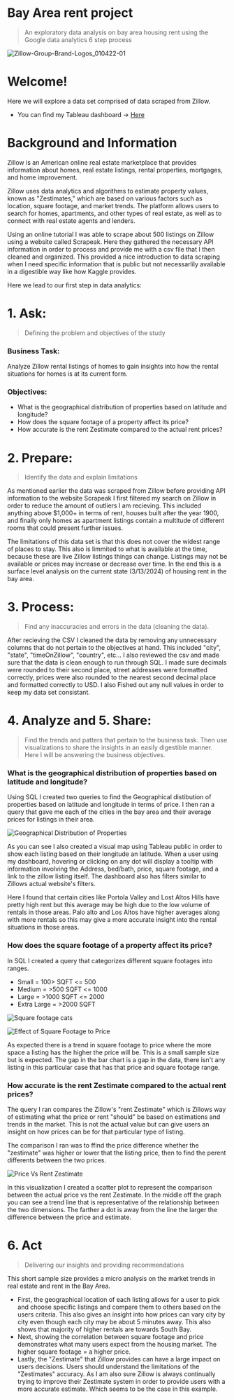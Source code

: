 # Bay Area rent project
> An exploratory data analysis on bay area housing rent using the Google data analytics 6 step process

 ![Zillow-Group-Brand-Logos_010422-01](https://github.com/StephDacu/Bay-rent/assets/161432984/4fa3bc51-ed35-4c7c-bf0d-ff6209807f2f)

# Welcome!
Here we will explore a data set comprised of data scraped from Zillow.
- You can find my Tableau dashboard -> [Here](https://public.tableau.com/app/profile/stephen.dacuyan/viz/BayAreaRent/Dashboard1)

# Background and Information
Zillow is an American online real estate marketplace that provides information about homes, real estate listings, rental properties, mortgages, and home improvement.

Zillow uses data analytics and algorithms to estimate property values, known as "Zestimates," which are based on various factors such as location, square footage, and market trends. The platform allows users to search for homes, apartments, and other types of real estate, as well as to connect with real estate agents and lenders.

Using an online tutorial I was able to scrape about 500 listings on Zillow using a website called Scrapeak. Here they gathered the necessary API information in order to process and provide me with a csv file that I then cleaned and organized. 
This provided a nice introduction to data scraping when I need specific information that is public but not necessarlily available in a digestible way like how Kaggle provides.

Here we lead to our first step in data analytics:

# 1. Ask:
> Defining the problem and objectives of the study

### Business Task:
Analyze Zillow rental listings of homes to gain insights into how the rental situations for homes is at its current form. 

### Objectives:
- What is the geographical distribution of properties based on latitude and longitude?
- How does the square footage of a property affect its price?
- How accurate is the rent Zestimate compared to the actual rent prices?

# 2. Prepare:
> Identify the data and explain limitations

As mentioned earlier the data was scraped from Zillow before providing API information to the website Scrapeak I first filtered my search on Zillow in order to reduce the amount of outliers I am recieving. This included anything above $1,000+ in terms of rent, houses built after the year 1900, and finally only homes as apartment listings contain a multitude of different rooms that could present further issues. 

The limitations of this data set is that this does not cover the widest range of places to stay. This also is limmited to what is available at the time, because these are live Zillow listings things can change. Listings may not be available or prices may increase or decrease over time. In the end this is a surface level analysis on the current state (3/13/2024) of housing rent in the bay area.

# 3. Process:
> Find any inaccuracies and errors in the data (cleaning the data).

After recieving the CSV I cleaned the data by removing any unnecessary columns that do not pertain to the objectives at hand. This included "city", "state", "timeOnZillow", "country", etc... I also reviewed the csv and made sure that the data is clean enough to run through SQL. I made sure decimals were rounded to their second place, street addresses were formatted correctly, prices were also rounded to the nearest second decimal place and formatted correctly to USD. I also Fished out any null values in order to keep my data set consistant. 

# 4. Analyze and 5. Share:
> Find the trends and patters that pertain to the business task. Then use visualizations to share the insights in an easily digestible manner. Here I will be answering the business objectives. 

### What is the geographical distribution of properties based on latitude and longitude?
Using SQL I created two queries to find the Geographical distibution of properties based on latitude and longitude in terms of price. I then ran a query that gave me each of the cities in the bay area and their average prices for listings in their area. 

![Geographical Distribution of Properties](https://github.com/StephDacu/Bay-rent/assets/161432984/312247ae-2893-4702-8e1e-a9775464ca06)

As you can see I also created a visual map using Tableau public in order to show each listing based on their longitude an latitude. When a user using my dashboard, hovering or clicking on any dot will display a tooltip with information involving the Address, bed/bath, price, square footage, and a link to the zillow listing itself. The dashboard also has filters similar to Zillows actual website's filters. 

Here I found that certain cities like Portola Valley and Lost Altos Hills have pretty high rent but this average may be high due to the low volume of rentals in those areas. Palo alto and Los Altos have higher averages along with more rentals so this may give a more accurate insight into the rental situations in those areas. 

### How does the square footage of a property affect its price?
In SQL I created a query that categorizes different square footages into ranges. 
- Small = 100> SQFT <= 500
- Medium = >500 SQFT <= 1000
- Large = >1000 SQFT <= 2000
- Extra Large = >2000 SQFT
  
![Square footage cats](https://github.com/StephDacu/Bay-rent/assets/161432984/8ff2e0cb-6193-427a-a51a-1bfba2a8a89a)

![Effect of Square Footage to Price](https://github.com/StephDacu/Bay-rent/assets/161432984/0d48531a-0072-43f7-8827-22a95c3fe5f9)

As expected there is a trend in square footage to price where the more space a listing has the higher the price will be. This is a small sample size but is expected. The gap in the bar chart is a gap in the data, there isn't any listing in this particular case that has that price and square footage range. 

### How accurate is the rent Zestimate compared to the actual rent prices?
The query I ran compares the Zillow's "rent Zestimate" which is Zillows way of estimating what the price or rent "should" be based on estimations and trends in the market. This is not the actual value but can give users an insight on how prices can be for that particular type of listing. 

The comparison I ran was to ffind the price difference whether the "zestimate" was higher or lower that the listing price, then to find the perent differents between the two prices. 

![Price Vs Rent Zestimate](https://github.com/StephDacu/Bay-rent/assets/161432984/d0b2839b-bd95-4a28-8a6d-72d962e00426)

In this visualization I created a scatter plot to represent the comparison between the actual price vs the rent Zestimate. In the middle off the graph you can see a trend line that is representative of the relationship between the two dimensions. The farther a dot is away from the line the larger the difference between the price and estimate. 

# 6. Act
> Delivering our insights and providing recommendations

This short sample size provides a micro analysis on the market trends in real estate and rent in the Bay Area. 
- First, the geographical location of each listing allows for a user to pick and choose specific listings and compare them to others based on the users criteria. This also gives an insight into how prices can vary city by city even though each city may be about 5 minutes away. This also shows that majority of higher rentals are towards South Bay. 
- Next, showing the correlation between square footage and price demonstrates what many users expect from the housing market. The higher square footage = a higher price.
- Lastly, the "Zestimate" that Zillow provides can have a large impact on users decisions. Users should understand the limitations of the "Zestimates" accuracy. As I am also sure Zillow is always continually trying to improve their Zestimate system in order to provide users with a more accurate estimate. Which seems to be the case in this example.
  
